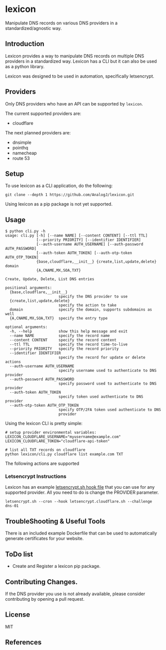 # lexicon
Manipulate DNS records on various DNS providers in a standardized/agnostic way. 

## Introduction
Lexicon provides a way to manipulate DNS records on multiple DNS providers in a standardized way. 
Lexicon has a CLI but it can also be used as a python library. 

Lexicon was designed to be used in automation, specifically letsencrypt.

## Providers
Only DNS providers who have an API can be supported by `lexicon`. 

The current supported providers are:

-  cloudflare

The next planned providers are:

- dnsimple
- pointhq
- namecheap
- route 53

## Setup
To use lexicon as a CLI application, do the following:
 
	git clone --depth 1 https://github.com/AnalogJ/lexicon.git
			
Using lexicon as a pip package is not yet supported.  	
	
## Usage

	$ python cli.py -h
	usage: cli.py [-h] [--name NAME] [--content CONTENT] [--ttl TTL]
				  [--priority PRIORITY] [--identifier IDENTIFIER]
				  [--auth-username AUTH_USERNAME] [--auth-password AUTH_PASSWORD]
				  [--auth-token AUTH_TOKEN] [--auth-otp-token AUTH_OTP_TOKEN]
				  {base,cloudflare,__init__} {create,list,update,delete} domain
				  {A,CNAME,MX,SOA,TXT}
	
	Create, Update, Delete, List DNS entries
	
	positional arguments:
	  {base,cloudflare,__init__}
							specify the DNS provider to use
	  {create,list,update,delete}
							specify the action to take
	  domain                specify the domain, supports subdomains as well
	  {A,CNAME,MX,SOA,TXT}  specify the entry type
	
	optional arguments:
	  -h, --help            show this help message and exit
	  --name NAME           specify the record name
	  --content CONTENT     specify the record content
	  --ttl TTL             specify the record time-to-live
	  --priority PRIORITY   specify the record priority
	  --identifier IDENTIFIER
							specify the record for update or delete actions
	  --auth-username AUTH_USERNAME
							specify username used to authenticate to DNS provider
	  --auth-password AUTH_PASSWORD
							specify password used to authenticate to DNS provider
	  --auth-token AUTH_TOKEN
							specify token used authenticate to DNS provider
	  --auth-otp-token AUTH_OTP_TOKEN
							specify OTP/2FA token used authenticate to DNS
							provider

Using the lexicon CLI is pretty simple:

	# setup provider environmental variables:
	LEXICON_CLOUDFLARE_USERNAME="myusername@example.com"
	LEXICON_CLOUDFLARE_TOKEN="cloudflare-api-token"
	
	# list all TXT records on cloudflare
	python lexicon/cli.py cloudflare list example.com TXT
	
The following actions are supported
	

### Letsencrypt Instructions
Lexicon has an example [letsencrypt.sh hook file](examples/letsencrypt.cloudflare.sh) that you can use for any supported provider. 
All you need to do is change the PROVIDER parameter. 

	letsencrypt.sh --cron --hook letsencrypt.cloudflare.sh --challenge dns-01
	

## TroubleShooting & Useful Tools
There is an included example Dockerfile that can be used to automatically generate certificates for your website.

## ToDo list
- Create and Register a lexicon pip package. 

## Contributing Changes.
If the DNS provider you use is not already available, please consider contributing by opening a pull request. 

## License
MIT

## References